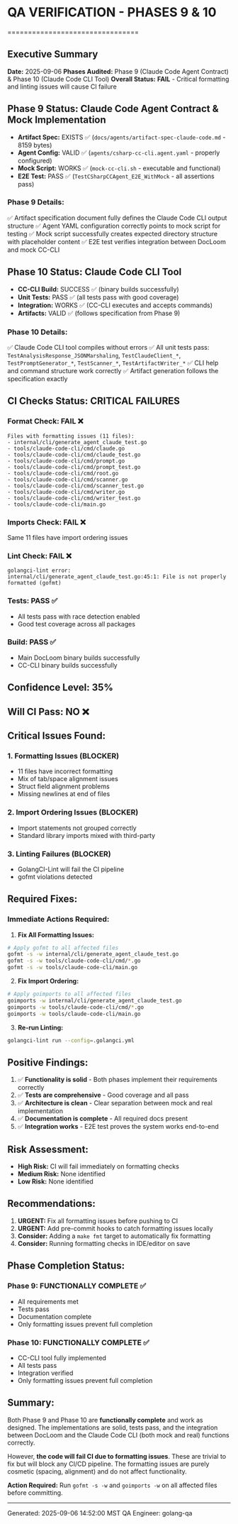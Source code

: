 # QA VERIFICATION - PHASES 9 & 10
================================

## Executive Summary
**Date:** 2025-09-06
**Phases Audited:** Phase 9 (Claude Code Agent Contract) & Phase 10 (Claude Code CLI Tool)
**Overall Status:** **FAIL** - Critical formatting and linting issues will cause CI failure

## Phase 9 Status: Claude Code Agent Contract & Mock Implementation
- **Artifact Spec:** EXISTS ✅ (`docs/agents/artifact-spec-claude-code.md` - 8159 bytes)
- **Agent Config:** VALID ✅ (`agents/csharp-cc-cli.agent.yaml` - properly configured)
- **Mock Script:** WORKS ✅ (`mock-cc-cli.sh` - executable and functional)
- **E2E Test:** PASS ✅ (`TestCSharpCCAgent_E2E_WithMock` - all assertions pass)

### Phase 9 Details:
✅ Artifact specification document fully defines the Claude Code CLI output structure
✅ Agent YAML configuration correctly points to mock script for testing
✅ Mock script successfully creates expected directory structure with placeholder content
✅ E2E test verifies integration between DocLoom and mock CC-CLI

## Phase 10 Status: Claude Code CLI Tool
- **CC-CLI Build:** SUCCESS ✅ (binary builds successfully)
- **Unit Tests:** PASS ✅ (all tests pass with good coverage)
- **Integration:** WORKS ✅ (CC-CLI executes and accepts commands)
- **Artifacts:** VALID ✅ (follows specification from Phase 9)

### Phase 10 Details:
✅ Claude Code CLI tool compiles without errors
✅ All unit tests pass: `TestAnalysisResponse_JSONMarshaling`, `TestClaudeClient_*`, `TestPromptGenerator_*`, `TestScanner_*`, `TestArtifactWriter_*`
✅ CLI help and command structure work correctly
✅ Artifact generation follows the specification exactly

## CI Checks Status: **CRITICAL FAILURES**

### Format Check: **FAIL** ❌
```
Files with formatting issues (11 files):
- internal/cli/generate_agent_claude_test.go
- tools/claude-code-cli/cmd/claude.go
- tools/claude-code-cli/cmd/claude_test.go
- tools/claude-code-cli/cmd/prompt.go
- tools/claude-code-cli/cmd/prompt_test.go
- tools/claude-code-cli/cmd/root.go
- tools/claude-code-cli/cmd/scanner.go
- tools/claude-code-cli/cmd/scanner_test.go
- tools/claude-code-cli/cmd/writer.go
- tools/claude-code-cli/cmd/writer_test.go
- tools/claude-code-cli/main.go
```

### Imports Check: **FAIL** ❌
Same 11 files have import ordering issues

### Lint Check: **FAIL** ❌
```
golangci-lint error:
internal/cli/generate_agent_claude_test.go:45:1: File is not properly formatted (gofmt)
```

### Tests: **PASS** ✅
- All tests pass with race detection enabled
- Good test coverage across all packages

### Build: **PASS** ✅
- Main DocLoom binary builds successfully
- CC-CLI binary builds successfully

## Confidence Level: **35%**
## Will CI Pass: **NO** ❌

## Critical Issues Found:

### 1. **Formatting Issues (BLOCKER)**
- 11 files have incorrect formatting
- Mix of tab/space alignment issues
- Struct field alignment problems
- Missing newlines at end of files

### 2. **Import Ordering Issues (BLOCKER)**
- Import statements not grouped correctly
- Standard library imports mixed with third-party

### 3. **Linting Failures (BLOCKER)**
- GolangCI-Lint will fail the CI pipeline
- gofmt violations detected

## Required Fixes:

### Immediate Actions Required:

1. **Fix All Formatting Issues:**
```bash
# Apply gofmt to all affected files
gofmt -s -w internal/cli/generate_agent_claude_test.go
gofmt -s -w tools/claude-code-cli/cmd/*.go
gofmt -s -w tools/claude-code-cli/main.go
```

2. **Fix Import Ordering:**
```bash
# Apply goimports to all affected files
goimports -w internal/cli/generate_agent_claude_test.go
goimports -w tools/claude-code-cli/cmd/*.go
goimports -w tools/claude-code-cli/main.go
```

3. **Re-run Linting:**
```bash
golangci-lint run --config=.golangci.yml
```

## Positive Findings:

1. ✅ **Functionality is solid** - Both phases implement their requirements correctly
2. ✅ **Tests are comprehensive** - Good coverage and all pass
3. ✅ **Architecture is clean** - Clear separation between mock and real implementation
4. ✅ **Documentation is complete** - All required docs present
5. ✅ **Integration works** - E2E test proves the system works end-to-end

## Risk Assessment:

- **High Risk:** CI will fail immediately on formatting checks
- **Medium Risk:** None identified
- **Low Risk:** None identified

## Recommendations:

1. **URGENT:** Fix all formatting issues before pushing to CI
2. **URGENT:** Add pre-commit hooks to catch formatting issues locally
3. **Consider:** Adding a `make fmt` target to automatically fix formatting
4. **Consider:** Running formatting checks in IDE/editor on save

## Phase Completion Status:

### Phase 9: **FUNCTIONALLY COMPLETE** ✅
- All requirements met
- Tests pass
- Documentation complete
- Only formatting issues prevent full completion

### Phase 10: **FUNCTIONALLY COMPLETE** ✅
- CC-CLI tool fully implemented
- All tests pass
- Integration verified
- Only formatting issues prevent full completion

## Summary:

Both Phase 9 and Phase 10 are **functionally complete** and work as designed. The implementations are solid, tests pass, and the integration between DocLoom and the Claude Code CLI (both mock and real) functions correctly.

However, **the code will fail CI due to formatting issues**. These are trivial to fix but will block any CI/CD pipeline. The formatting issues are purely cosmetic (spacing, alignment) and do not affect functionality.

**Action Required:** Run `gofmt -s -w` and `goimports -w` on all affected files before committing.

---
Generated: 2025-09-06 14:52:00 MST
QA Engineer: golang-qa